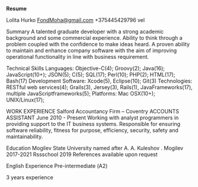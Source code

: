 **Resume**

Lolita Hurko
FondMoha@gmail.com
+375445429796 vel

Summary
A talented graduate developer with a strong academic background and some
commercial experience. Ability to think through a problem coupled with the
confidence to make ideas heard. A proven ability to maintain and enhance
company software with the aim of improving operational functionality in line
with business requirement.

Technical Skills
Languages: Objective-C(4); Groovy(2); Java(16); JavaScript(10+); JSON(5); C(5); SQL(17); Perl(10); PHP(2); HTML(17); Bash(17)
Development Software: Xcode(5), Eclipse(10); Git(3)
Technologies: RESTful web services(4); Grails(3), Jersey(3), Rails(1), JavaFrameworks(17), multiple JavaScriptframeworks(5);
Platforms: Mac OSX(10+); UNIX/Linux(17);

WORK EXPERIENCE
Salford Accountancy Firm – Coventry
ACCOUNTS ASSISTANT June 2010 - Present
Working with analyst programmers in providing support to the IT business
systems. Responsible for ensuring software reliability, fitness for purpose,
efficiency, security, safety and maintainability.

Education
Mogilev State University named after A. A. Kuleshov . Mogilev 2017-2021
Rssschool 2019
References available upon request

English Experience
Pre-intermediate (А2)

3 years experience
